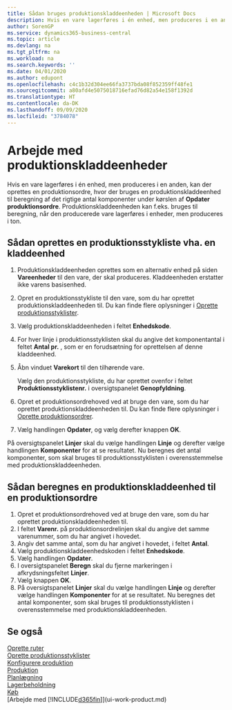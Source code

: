 ```yaml
---
title: Sådan bruges produktionskladdeenheden | Microsoft Docs
description: Hvis en vare lagerføres i én enhed, men produceres i en anden, skal produktionsordren bruge en produktionskladdeenhed til beregning af det rigtige antal komponenter. Produktionskladdeenheden kan f.eks. bruges til beregning, når den producerede vare lagerføres i enheder, men produceres i ton.
author: SorenGP
ms.service: dynamics365-business-central
ms.topic: article
ms.devlang: na
ms.tgt_pltfrm: na
ms.workload: na
ms.search.keywords: ''
ms.date: 04/01/2020
ms.author: edupont
ms.openlocfilehash: c4c1b32d304ee66fa3737bda08f852359ff48fe1
ms.sourcegitcommit: a80afd4e5075018716efad76d82a54e158f1392d
ms.translationtype: HT
ms.contentlocale: da-DK
ms.lasthandoff: 09/09/2020
ms.locfileid: "3784078"
---
```

# <a name="work-with-manufacturing-batch-units-of-measure"></a>Arbejde med produktionskladdeenheder
Hvis en vare lagerføres i én enhed, men produceres i en anden, kan der oprettes en produktionsordre, hvor der bruges en produktionskladdeenhed til beregning af det rigtige antal komponenter under kørslen af **Opdater produktionsordre**. Produktionskladdeenheden kan f.eks. bruges til beregning, når den producerede vare lagerføres i enheder, men produceres i ton.  

## <a name="to-create-a-production-bom-using-a-batch-unit-of-measure"></a>Sådan oprettes en produktionsstykliste vha. en kladdeenhed  
1.  Produktionskladdeenheden oprettes som en alternativ enhed på siden **Vareenheder** til den vare, der skal produceres. Kladdeenheden erstatter ikke varens basisenhed.  
2.  Opret en produktionsstykliste til den vare, som du har oprettet produktionskladdeenheden til. Du kan finde flere oplysninger i [Oprette produktionsstyklister](production-how-to-create-production-boms.md).  
3.  Vælg produktionskladdeenheden i feltet **Enhedskode**.  
4.  For hver linje i produktionsstyklisten skal du angive det komponentantal i feltet **Antal pr.** , som er en forudsætning for oprettelsen af denne kladdeenhed.  
5.  Åbn vinduet **Varekort** til den tilhørende vare.  

    Vælg den produktionsstykliste, du har oprettet ovenfor i feltet **Produktionsstyklistenr.** i oversigtspanelet **Genopfyldning**.  
6.  Opret et produktionsordrehoved ved at bruge den vare, som du har oprettet produktionskladdeenheden til. Du kan finde flere oplysninger i [Oprette produktionsordrer](production-how-to-create-production-orders.md).  
7.  Vælg handlingen **Opdater**, og vælg derefter knappen **OK**.  

På oversigtspanelet **Linjer** skal du vælge handlingen **Linje** og derefter vælge handlingen **Komponenter** for at se resultatet. Nu beregnes det antal komponenter, som skal bruges til produktionsstyklisten i overensstemmelse med produktionskladdeenheden.  

## <a name="to-calculate-a-manufacturing-batch-unit-of-measure-on-a-production-order"></a>Sådan beregnes en produktionskladdeenhed til en produktionsordre  
1.  Opret et produktionsordrehoved ved at bruge den vare, som du har oprettet produktionskladdeenheden til.  
2.  I feltet **Varenr.** på produktionsordrelinjen skal du angive det samme varenummer, som du har angivet i hovedet.  
3.  Angiv det samme antal, som du har angivet i hovedet, i feltet **Antal**.  
4.  Vælg produktionskladdeenhedskoden i feltet **Enhedskode**.  
5.  Vælg handlingen **Opdater**.
6.  I oversigtspanelet **Beregn** skal du fjerne markeringen i afkrydsningsfeltet **Linjer**.  
7.  Vælg knappen **OK**.  
8.  På oversigtspanelet **Linjer** skal du vælge handlingen **Linje** og derefter vælge handlingen **Komponenter** for at se resultatet. Nu beregnes det antal komponenter, som skal bruges til produktionsstyklisten i overensstemmelse med produktionskladdeenheden.  

## <a name="see-also"></a>Se også  
[Oprette ruter](production-how-to-create-routings.md)  
[Oprette produktionsstyklister](production-how-to-create-production-boms.md)     
[Konfigurere produktion](production-configure-production-processes.md)  
[Produktion](production-manage-manufacturing.md)    
[Planlægning](production-planning.md)   
[Lagerbeholdning](inventory-manage-inventory.md)  
[Køb](purchasing-manage-purchasing.md)  
[Arbejde med [!INCLUDE[d365fin](includes/d365fin_md.md)]](ui-work-product.md)  
